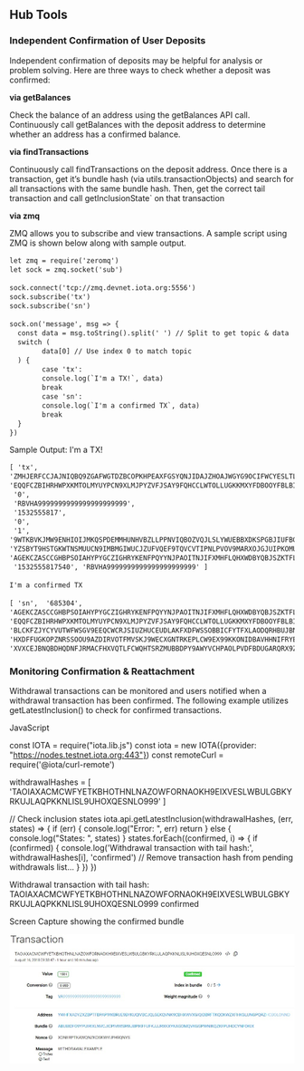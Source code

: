 ## Hub Tools

### Independent Confirmation of User Deposits

Independent confirmation of deposits may be helpful for analysis or problem solving.  Here are three ways to check whether a deposit was confirmed:

**via getBalances**

Check the balance of an address using the getBalances API call.  Continuously call getBalances with the deposit address to determine whether an address has a confirmed balance.

**via findTransactions**

Continuously call findTransactions on the deposit address. Once there is a transaction, get it’s bundle hash (via utils.transactionObjects) and search for all transactions with the same bundle hash. Then, get the correct tail transaction and call getInclusionState` on that transaction

**via zmq**

ZMQ allows you to subscribe and view transactions. A sample script using ZMQ is shown below along with sample output.

    let zmq = require('zeromq')
    let sock = zmq.socket('sub')
     
    sock.connect('tcp://zmq.devnet.iota.org:5556')
    sock.subscribe('tx')
    sock.subscribe('sn')
     
    sock.on('message', msg => {
      const data = msg.toString().split(' ') // Split to get topic & data
      switch (
            data[0] // Use index 0 to match topic
      ) {
            case 'tx':
            console.log(`I'm a TX!`, data)
            break
            case 'sn':
            console.log(`I'm a confirmed TX`, data)
            break
      }
    })
     
     

Sample Output:
    I'm a TX!

    [ 'tx',  'ZMHJERFCCJAJNIQBQ9ZGAFWGTDZBCOPKHPEAXFGSYQNJIDAJZHOAJWGYG9OCIFWCYESLTLTRNVRKLU999,
    'EQQFCZBIHRHWPXKMTOLMYUYPCN9XLMJPYZVFJSAY9FQHCCLWTOLLUGKKMXYFDBOOYFBLBI9WUEILGECY',
     '0',
     'RBVHA9999999999999999999999',
     '1532555817',
     '0',
     '1',
    '9WTKBVKJMW9ENHIOIJMKQSPDEMMHUNHVBZLLPPNVIQBOZVQJLSLYWUEBBXDKSPGBJIUFBGBZBUURVLJF',
    'YZSBYT9HSTGKWTNSMUUCN9IMBMGIWUCJZUFVQEF9TQVCVTIPNLPVOV9MARXOJGJUIPKOMUCMAPUNNJ99,
    'AGEKCZASCCGHBPSOIAHYPYGCZIGHRYKENFPQYYNJPAOITNJIFXMHFLQHXWDBYQBJSZKTFLQABMJEOG999',
     '1532555817540', 'RBVHA9999999999999999999999' ]
     
    I'm a confirmed TX

    [ 'sn',  '685304',
    'AGEKCZASCCGHBPSOIAHYPYGCZIGHRYKENFPQYYNJPAOITNJIFXMHFLQHXWDBYQBJSZKTFLQABMJEOG999',
    'EQQFCZBIHRHWPXKMTOLMYUYPCN9XLMJPYZVFJSAY9FQHCCLWTOLLUGKKMXYFDBOOYFBLBI9WUEILGECY',
    'BLCKFZJYCYVUTWFWSGV9EEQCWCRJSIUZHUCEUDLAKFXDFWSSOBBICFYTFXLAODQRHBUJBNXEIOVCVS99,
    'HXDFFUGKOPZNRSSOOU9AZDIRVOTFMVSKJ9WECXGNTRKEPLCW9EX99KKONIDBAVHHNIFRYEAUSYQBMM9,
    'XVXCEJBNQBDHQDNFJRMACFHXVQTLFCWQHTSRZMUBBDPY9AWYVCHPAOLPVDFBDUGARQRX9ZLBWNOEG']

### Monitoring Confirmation & Reattachment

Withdrawal transactions can be monitored and users notified when a withdrawal transaction has been confirmed. The following example utilizes getLatestInclusion() to check for confirmed transactions.

JavaScript

const IOTA = require("iota.lib.js")
const iota = new IOTA({provider: "https://nodes.testnet.iota.org:443"})
const remoteCurl = require('@iota/curl-remote')

withdrawalHashes = [ 'TAOIAXACMCWFYETKBHOTHNLNAZOWFORNAOKH9EIXVESLWBULGBKYRKUJLAQPKKNLISL9UHOXQESNLO999' ]

// Check inclusion states
iota.api.getLatestInclusion(withdrawalHashes, (err, states) => {
if (err) {
    console.log("Error: ", err)
    return
} else {
        console.log("States: ", states)
}
    states.forEach((confirmed, i) => {
        if (confirmed) {
        console.log('Withdrawal transaction with tail hash:', withdrawalHashes[i], 'confirmed')
                // Remove transaction hash from pending withdrawals list...
        }
})
})


Withdrawal transaction with tail hash:
TAOIAXACMCWFYETKBHOTHNLNAZOWFORNAOKH9EIXVESLWBULGBKYRKUJLAQPKKNLISL9UHOXQESNLO999 confirmed

Screen Capture showing the confirmed bundle

![](images/TXconfirm.png?raw=true)

